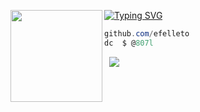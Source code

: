 [![Typing SVG](https://readme-typing-svg.herokuapp.com?font=Roboto+Mono&lines=welcome+%7C+efelleto)](https://git.io/typing-svg)
<img align="left" src="https://media.tenor.com/mwDoBgGI0pYAAAAC/y2k.gif" width="147"/> 

```csharp
github.com/efelleto
dc  $ @807l
```
&zwnj; 
&zwnj; 
![](https://komarev.com/ghpvc/?username=efelleto)
